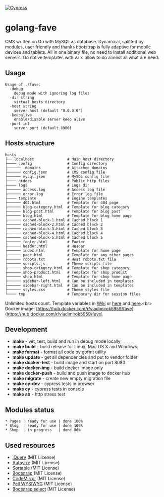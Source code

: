 [![Cypress](https://img.shields.io/badge/cypress-dashboard-brightgreen.svg)](https://dashboard.cypress.io/#/projects/hv532c/runs)
# golang-fave
CMS written on Go with MySQL as database. Dynamical, splitted by modules, user friendly and thanks bootstrap is fully adaptive for mobile devices and tablets. All in one binary file, no need to install additional web servers. Go native templates with vars allow to do almost all what are need.

## Usage
```
Usage of ./fave:
  -debug
    debug mode with ignoring log files
  -dir string
    virtual hosts directory
  -host string
    server host (default "0.0.0.0")
  -keepalive
    enable/disable server keep alive
  -port int
    server port (default 8080)
```

## Hosts structure
```
hosts
├── localhost               # Main host directory
├──── config                # Config directory
├────── .domains            # Attached domains
├────── config.json         # CMS config file
├────── mysql.json          # MySQL config file
├──── htdocs                # Public http files
├──── logs                  # Logs dir
├────── access.log          # Access log file
├────── error.log           # Error log file
├──── template              # Engine templates
├────── 404.html            # Template for 404 page
├────── blog-category.html  # Template for blog category
├────── blog-post.html      # Template for blog post
├────── blog.html           # Template for blog home page
├────── cached-block-1.html # Cached block 1
├────── cached-block-2.html # Cached block 2
├────── cached-block-3.html # Cached block 3
├────── cached-block-4.html # Cached block 4
├────── cached-block-5.html # Cached block 5
├────── footer.html         # Footer
├────── header.html         # Header
├────── index.html          # Template for home page
├────── page.html           # Template for any other pages
├────── robots.txt          # Host robots.txt file
├────── scripts.js          # Theme scripts file
├────── shop-category.html  # Template for shop category
├────── shop-product.html   # Template for shop product
├────── shop.html           # Template for shop home page
├────── sidebar-left.html   # Can be included in templates
├────── sidebar-right.html  # Can be included in templates
├────── styles.css          # Theme styles file
└──── tmp                   # Temporary dir for session files
```
Unlimited hosts count. Template variables in [Wiki](https://github.com/vladimirok5959/golang-fave/wiki) or [here](https://github.com/vladimirok5959/golang-fave/wiki/Variables-for-template-($.Data)) and [here](https://github.com/vladimirok5959/golang-fave/wiki/Variables-for-template-($.System)).<br>
Docker image: [https://hub.docker.com/r/vladimirok5959/fave](https://hub.docker.com/r/vladimirok5959/fave)

## Development
* **make** - vet, test, build and run in debug mode locally
* **make build** - build release for Linux, Mac OS X and Windows
* **make format** - format all code by gofmt utility
* **make update** - get all dependencies and put to vendor folder
* **make docker-test** - build image and start on port 8080
* **make docker-img** - build docker image only
* **make docker-push** - build and push image to docker hub
* **make migrate** - create new empty migration file
* **make cy-dev** - cypress tests in browser
* **make cy** - cypress tests in console
* **make ab** - http stress test

## Modules status
```
* Pages | ready for use | done 100%
* Blog  | ready for use | done 100%
* Shop  | in progress   | done 80%
```

## Used resources
* [jQuery](https://github.com/jquery/jquery) (MIT License)
* [Autosize](https://github.com/jackmoore/autosize) (MIT License)
* [Sortable](https://github.com/SortableJS/Sortable) (MIT License)
* [Bootstrap](https://github.com/twbs/bootstrap) (MIT License)
* [CodeMirror](https://github.com/codemirror/codemirror) (MIT License)
* [Pell WYSIWYG](https://github.com/jaredreich/pell) (MIT License)
* [Bootstrap select](https://github.com/snapappointments/bootstrap-select/) (MIT License)
